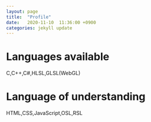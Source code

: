 ```yaml
---
layout: page
title:  "Profile"
date:   2020-11-10  11:36:00 +0900
categories: jekyll update
---
```

# Languages available
C,C++,C#,HLSL,GLSL(WebGL)
# Language of understanding
HTML,CSS,JavaScript,OSL,RSL
